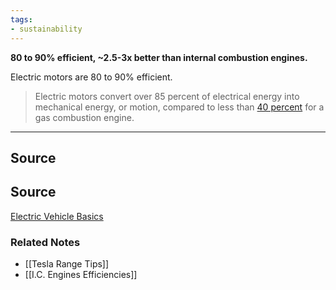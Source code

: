 ```yaml
---
tags:
- sustainability
---
```

**80 to 90% efficient, ~2.5-3x better than internal combustion engines.**

Electric motors are 80 to 90% efficient.

> Electric motors convert over 85 percent of electrical energy into mechanical energy, or motion, compared to less than [40 percent](http://large.stanford.edu/courses/2011/ph240/goldenstein2/) for a gas combustion engine.
> 

---

## Source

## Source

[Electric Vehicle Basics](https://www.nrdc.org/experts/madhur-boloor/electric-vehicles-101)

### Related Notes
- [[Tesla Range Tips]]
- [[I.C. Engines Efficiencies]]